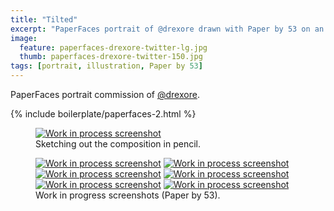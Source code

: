 ```yaml
---
title: "Tilted"
excerpt: "PaperFaces portrait of @drexore drawn with Paper by 53 on an iPad."
image: 
  feature: paperfaces-drexore-twitter-lg.jpg
  thumb: paperfaces-drexore-twitter-150.jpg
tags: [portrait, illustration, Paper by 53]
---
```


PaperFaces portrait commission of <a href="http://twitter.com/drexore">@drexore</a>.

{% include boilerplate/paperfaces-2.html %}

<figure>
  <a href="{{ site.url }}/assets/images/paperfaces-drexore-process-1-lg.jpg"><img src="{{ site.url }}/assets/images/paperfaces-drexore-process-1-750.jpg" alt="Work in process screenshot"></a>
  <figcaption>Sketching out the composition in pencil.</figcaption>
</figure>

<figure class="half">
  <a href="{{ site.url }}/assets/images/paperfaces-drexore-process-2-lg.jpg"><img src="{{ site.url }}/assets/images/paperfaces-drexore-process-2-600.jpg" alt="Work in process screenshot"></a>
  <a href="{{ site.url }}/assets/images/paperfaces-drexore-process-3-lg.jpg"><img src="{{ site.url }}/assets/images/paperfaces-drexore-process-3-600.jpg" alt="Work in process screenshot"></a>
  <a href="{{ site.url }}/assets/images/paperfaces-drexore-process-4-lg.jpg"><img src="{{ site.url }}/assets/images/paperfaces-drexore-process-4-600.jpg" alt="Work in process screenshot"></a>
  <a href="{{ site.url }}/assets/images/paperfaces-drexore-process-5-lg.jpg"><img src="{{ site.url }}/assets/images/paperfaces-drexore-process-5-600.jpg" alt="Work in process screenshot"></a>
  <a href="{{ site.url }}/assets/images/paperfaces-drexore-process-6-lg.jpg"><img src="{{ site.url }}/assets/images/paperfaces-drexore-process-6-600.jpg" alt="Work in process screenshot"></a>
  <a href="{{ site.url }}/assets/images/paperfaces-drexore-process-7-lg.jpg"><img src="{{ site.url }}/assets/images/paperfaces-drexore-process-7-600.jpg" alt="Work in process screenshot"></a>
  <figcaption>Work in progress screenshots (Paper by 53).</figcaption>
</figure>